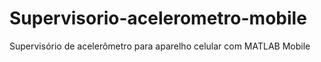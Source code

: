# Supervisorio-acelerometro-mobile
Supervisório de acelerômetro para aparelho celular com MATLAB Mobile
